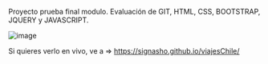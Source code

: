 Proyecto prueba final modulo. Evaluación de GIT, HTML, CSS, BOOTSTRAP, JQUERY y JAVASCRIPT.

![image](https://github.com/Signasho/viajesChile/assets/156260562/58884b0d-d7a9-45d8-91a8-4f7b2ff6dbe4)


Si quieres verlo en vivo, ve a => https://signasho.github.io/viajesChile/